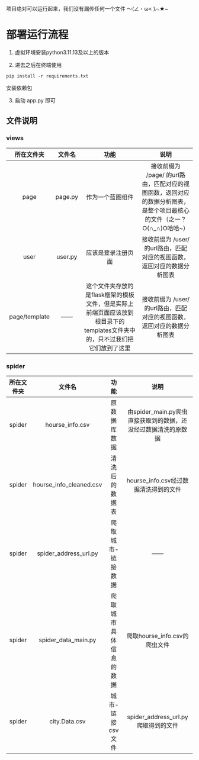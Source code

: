 项目绝对可以运行起来，我们没有漏传任何一个文件 ～(∠・ω< )⌒★~

# 部署运行流程

1. 虚拟环境安装python3.11.13及以上的版本

2. 进去之后在终端使用
```
pip install -r requirements.txt
```
安装依赖包

3. 启动 app.py 即可

## 文件说明
### views
|  所在文件夹   | 文件名  |                                  功能                                  | 说明  |
|  :----:  | :----:  |:--------------------------------------------------------------------:| :----:  |
|  page    |  page.py  |                               作为一个蓝图组件                               | 接收前缀为 /page/ 的url路由，匹配对应的视图函数，返回对应的数据分析图表，是整个项目最核心的文件（之一？O(∩_∩)O哈哈~）  |
|  user    |  user.py  |                              应该是登录注册页面                               | 接收前缀为 /user/ 的url路由，匹配对应的视图函数，返回对应的数据分析图表 |
|  page/template    |  ——  | 这个文件夹存放的是flask框架的模板文件，但是实际上前端页面应该放到根目录下的templates文件夹中的，只不过我们把它们放到了这里 | 接收前缀为 /user/ 的url路由，匹配对应的视图函数，返回对应的数据分析图表 |


### spider
|  所在文件夹   | 文件名  |  功能   | 说明  |
|  :----:   | :----:  |  :----:  | :----:  |
|  spider   |  hourse_info.csv  |  原数据库数据  | 由spider_main.py爬虫直接获取到的数据，还没经过数据清洗的原数据  |
|  spider   | hourse_info_cleaned.csv | 清洗后的数据表  | hourse_info.csv经过数据清洗得到的文件 |
|  spider   | spider_address_url.py | 爬取 城市-链接 数据  | —— |
|  spider   | spider_data_main.py | 爬取城市具体信息的数据  | 爬取hourse_info.csv的爬虫文件 |
|  spider   | city.Data.csv | 城市-链接 csv文件  | spider_address_url.py爬取得到的文件 |
